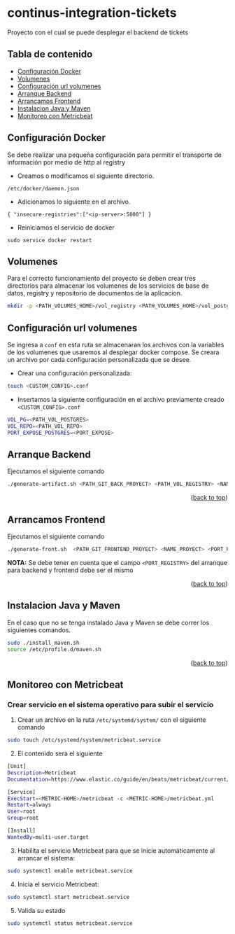 
<a name="readme-top"></a>
# continus-integration-tickets
Proyecto con el cual se puede desplegar el backend de tickets

## Tabla de contenido
* [Configuración Docker](#configuración-docker)
* [Volumenes](#volumenes)
* [Configuración url volumenes](#configuración-url-volumenes)
* [Arranque Backend](#arranque-backend)
* [Arrancamos Frontend](#arrancamos-frontend)
* [Instalacion Java y Maven](#instalacion-java-y-maven)
* [Monitoreo con Metricbeat](#monitoreo-con-metricbeat)

## Configuración Docker
Se debe realizar una pequeña configuración para permitir el transporte de información por medio de http al registry

* Creamos o modificamos el siguiente directorio.
```
/etc/docker/daemon.json
```
* Adicionamos lo siguiente en el archivo.
```
{ "insecure-registries":["<ip-server>:5000"] }
``` 
* Reiniciamos el servicio de docker
```
sudo service docker restart
```
## Volumenes
Para el correcto funcionamiento del proyecto se deben crear tres directorios para almacenar los volumenes de los servicios de base de datos, registry y repositorio de documentos de la aplicacion.

```bash
mkdir -p <PATH_VOLUMES_HOME>/vol_registry <PATH_VOLUMES_HOME>/vol_postgresql <PATH_VOLUMES_HOME>/vol_repository
```

## Configuración url volumenes
Se ingresa a ``` conf ``` en esta ruta se almacenaran los archivos con la variables de los volumenes que usaremos al desplegar docker compose.
Se creara un archivo por cada configuración personalizada que se desee.

* Crear una configuración personalizada:
```bash
touch <CUSTOM_CONFIG>.conf
```
* Insertamos la siguiente configuración en el archivo previamente creado `<CUSTOM_CONFIG>.conf`
```bash
VOL_PG=<PATH_VOL_POSTGRES>
VOL_REPO=<PATH_VOL_REPO>
PORT_EXPOSE_POSTGRES=<PORT_EXPOSE>
```
## Arranque Backend
Ejecutamos el siguiente comando
```bash
./generate-artifact.sh <PATH_GIT_BACK_PROYECT> <PATH_VOL_REGISTRY> <NAME_FILE_VAR_CONFIG_DOCKER_COMPOSE> <PORT_REGISTRY>
```
<p align="right">(<a href="#readme-top">back to top</a>)</p>

## Arrancamos Frontend
Ejecutamos el siguiente comando
```bash
./generate-front.sh  <PATH_GIT_FRONTEND_PROYECT> <NAME_PROYECT> <PORT_REGISTRY>
```
**NOTA:** Se debe tener en cuenta que el campo `<PORT_REGISTRY>` del arranque para backend y frontend debe ser el mismo

<p align="right">(<a href="#readme-top">back to top</a>)</p>

## Instalacion Java y Maven
En el caso que no se tenga instalado Java y Maven se debe correr los siguientes comandos.
```bash
sudo ./install_maven.sh
source /etc/profile.d/maven.sh
```

<p align="right">(<a href="#readme-top">back to top</a>)</p>


## Monitoreo con Metricbeat

### Crear servicio en el sistema operativo para subir el servicio

1. Crear un archivo en la ruta `/etc/systemd/system/` con el siguiente comando
```bash
sudo touch /etc/systemd/system/metricbeat.service
```
2. El contenido sera el siguiente
```bash
[Unit]
Description=Metricbeat
Documentation=https://www.elastic.co/guide/en/beats/metricbeat/current/index.html

[Service]
ExecStart=<METRIC-HOME>/metricbeat -c <METRIC-HOME>/metricbeat.yml
Restart=always
User=root
Group=root

[Install]
WantedBy=multi-user.target
```
3. Habilita el servicio Metricbeat para que se inicie automáticamente al arrancar el sistema:
```bash
sudo systemctl enable metricbeat.service
```
4. Inicia el servicio Metricbeat:
```bash
sudo systemctl start metricbeat.service
```
5. Valida su estado
```bash
sudo systemctl status metricbeat.service
```




